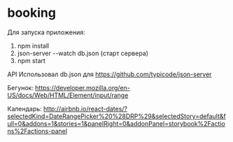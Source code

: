 # booking
Для запуска приложения:
1) npm install
2) json-server --watch db.json (старт сервера)
3) npm start

API
Использовал db.json для https://github.com/typicode/json-server

Бегунок:
https://developer.mozilla.org/en-US/docs/Web/HTML/Element/input/range

Календарь:
http://airbnb.io/react-dates/?selectedKind=DateRangePicker%20%28DRP%29&selectedStory=default&full=0&addons=1&stories=1&panelRight=0&addonPanel=storybook%2Factions%2Factions-panel
